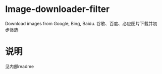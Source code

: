 # Image-downloader-filter
Download images from Google, Bing, Baidu. 谷歌、百度、必应图片下载并初步筛选

# 说明
见内部readme
